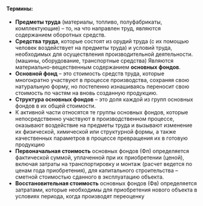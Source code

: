 #### Термины:

- **Предметы труда** (материалы, топливо, полуфабрикаты, комплектующие) – то, на что направлен труд, являются содержанием оборотных средств.
- **Средства труда**, которые состоят из орудий труда (с их помощью человек воздействует на предметы труда) и условий труда, необходимых для осуществления производительной деятельности. (машины, оборудование, транспортные средства) Являются материально-вещественным содержанием **основных фондов**.
- **Основной фонд** – это стоимость средств труда, которые многократно участвуют в процессе производства, сохраняя свою натуральную форму, но постепенно изнашиваясь переносит свою стоимость по частям на вновь созданную продукцию.
- **Структура основных фондов** – это доля каждой из групп основных фондов в их общей стоимости. 
- К активной части относятся те группы основных фондов, которые непосредственно участвуют в производственном процессе, оказывают воздействие на предметы труда и вызывают изменение их физической, химической или структурной формы, а также качественных параметров в процессе превращения их в готовую продукцию
- **Первоначальная стоимость** основных фондов (Фп) определяется фактической суммой, уплаченной при их приобретении (ценой), включая затраты на транспортировку и монтаж (расчет ведется по ценам года приобретения), для капитального строительства – сметной стоимостью сданного в эксплуатацию объекта.
- **Восстановительная стоимость** основных фондов (Фв) определяется затратами, которые необходимы для приобретения нового объекта в условиях периода, когда производят переоценку
